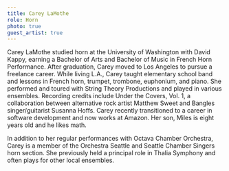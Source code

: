 ```yaml
---
title: Carey LaMothe
role: Horn
photo: true
guest_artist: true
---
```


Carey LaMothe studied horn at the University of Washington with David Kappy, earning a Bachelor of Arts and Bachelor of Music in French Horn Performance. After graduation, Carey moved to Los Angeles to pursue a freelance career. While living L.A., Carey taught elementary school band and lessons in French horn, trumpet, trombone, euphonium, and piano. She performed and toured with String Theory Productions and played in various ensembles. Recording credits include Under the Covers, Vol. 1, a collaboration between alternative rock artist Matthew Sweet and Bangles singer/guitarist Susanna Hoffs. Carey recently transitioned to a career in software development and now works at Amazon. Her son, Miles is eight years old and he likes math.

In addition to her regular performances with Octava Chamber Orchestra, Carey is a member of the Orchestra Seattle and Seattle Chamber Singers horn section. She previously held a principal role in Thalia Symphony and often plays for other local ensembles.